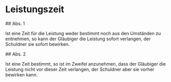 # Leistungszeit



\#\# Abs. 1

 Ist eine Zeit für die Leistung weder bestimmt noch aus den Umständen zu entnehmen, so kann der Gläubiger die Leistung sofort verlangen, der Schuldner sie sofort bewirken.

\#\# Abs. 2

 Ist eine Zeit bestimmt, so ist im Zweifel anzunehmen, dass der Gläubiger die Leistung nicht vor dieser Zeit verlangen, der Schuldner aber sie vorher bewirken kann. 

